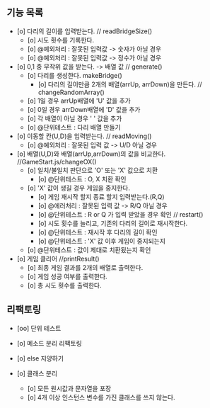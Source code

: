 ## 기능 목록

- [o] 다리의 길이를 입력받는다. // readBridgeSize()
  - [o] 시도 횟수를 기록한다.
  - [o] @예외처리 : 잘못된 입력값 -> 숫자가 아닐 경우
  - [o] @예외처리 : 잘못된 입력값 -> 정수가 아닐 경우
- [o] 0,1 중 무작위 값을 받는다. -> 배열 값 // generate()
  - [o] 다리를 생성한다. makeBridge()
    - [o] 다리의 길이만큼 2개의 배열(arrUp, arrDown)을 만든다. // changeRandomArray()
  - [o] 1일 경우 arrUp배열에 'U' 값을 추가
  - [o] 0일 경우 arrDown배열에 'D' 값을 추가
  - [o] 각 배열이 아닐 경우 ' ' 값을 추가
  - [o] @단위테스트 : 다리 배열 만들기
- [o] 이동할 칸(U,D)을 입력받는다. // readMoving()
  - [o] @예외처리 : 잘못된 입력 값 -> U/D 아닐 경우
- [o] 배열(U,D)와 배열(arrUp,arrDown)의 값을 비교한다. //GameStart.js/changeOX()
  - [o] 일치/불일치 판단으로 'O' 또는 'X' 값으로 치환
    - [o] @단위테스트 : O, X 치환 확인
  - [o] 'X' 값이 생길 경우 게임을 중지한다.
    - [o] 게임 재시작 할지 종료 할지 입력받는다.(R,Q)
    - [o] @에러처리 : 잘못된 입력 값 -> R/Q 아닐 경우
    - [o] @단위테스트 : R or Q 가 입력 받았을 경우 확인 // restart()
    - [o] 시도 횟수를 늘리고, 기존의 다리의 길이로 재시작한다.
    - [o] @단위테스트 : 재시작 후 다리의 길이 확인
    - [o] @단위테스트 : 'X' 값 이후 게임이 중지되는지
  - [o] @단위테스트 : 값이 제대로 치환됬는지 확인
- [o] 게임 클리어 //printResult()
  - [o] 최종 게임 결과를 2개의 배열로 출력한다.
  - [o] 게임 성공 여부를 출력한다.
  - [o] 총 시도 횟수를 출력한다.

## 리팩토링

- [oo] 단위 테스트

- [o] 메소드 분리 리팩토링
- [o] else 지양하기
- [o] 클래스 분리
  - [o] 모든 원시값과 문자열을 포장
  - [o] 4개 이상 인스턴스 변수를 가진 클래스를 쓰지 않는다.
